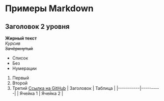 # Примеры Markdown
## Заголовок 2 уровня
**Жирный текст**  
*Курсив*  
~~Зачёркнутый~~  
- Список
- Без
- Нумерации
1. Первый
2. Второй
3. Третий
[Ссылка на GitHub](https://github.com)
| Заголовок | Таблица |
|-----------|----------|
| Ячейка 1  | Ячейка 2 |
